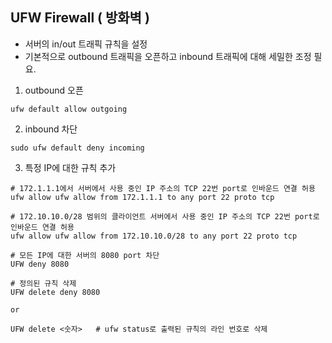 ## UFW Firewall ( 방화벽 )
- 서버의 in/out 트래픽 규칙을 설정
- 기본적으로 outbound 트래픽을 오픈하고 inbound 트래픽에 대해 세밀한 조정 필요.

1. outbound 오픈
```
ufw default allow outgoing
```

2. inbound 차단
```
sudo ufw default deny incoming
```

3. 특정 IP에 대한 규칙 추가
```
# 172.1.1.1에서 서버에서 사용 중인 IP 주소의 TCP 22번 port로 인바운드 연결 허용
ufw allow ufw allow from 172.1.1.1 to any port 22 proto tcp

# 172.10.10.0/28 범위의 클라이언트 서버에서 사용 중인 IP 주소의 TCP 22번 port로 인바운드 연결 허용
ufw allow ufw allow from 172.10.10.0/28 to any port 22 proto tcp

# 모든 IP에 대한 서버의 8080 port 차단
UFW deny 8080

# 정의된 규칙 삭제
UFW delete deny 8080

or

UFW delete <숫자>   # ufw status로 출력된 규칙의 라인 번호로 삭제
```
